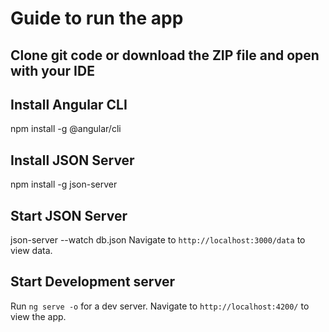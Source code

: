 # Guide to run the app

## Clone git code or download the ZIP file and open with your IDE

## Install Angular CLI 

npm install -g @angular/cli

## Install JSON Server

npm install -g json-server

## Start JSON Server

json-server --watch db.json
Navigate to `http://localhost:3000/data` to view data. 

## Start Development server

Run `ng serve -o` for a dev server. Navigate to `http://localhost:4200/` to view the app.

